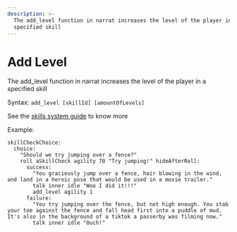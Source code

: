 ```yaml
---
description: >-
  The add_level function in narrat increases the level of the player in a
  specified skill
---
```


# Add Level

The add\_level function in narrat increases the level of the player in a specified skill

Syntax: `add_level [skillId] [amountOfLevels]`

See the [skills system guide](../../features/skills-system.md) to know more

Example:

```renpy
skillCheckChoice:
  choice:
    "Should we try jumping over a fence?"
    roll aSkillCheck agility 70 "Try jumping!" hideAfterRoll:
      success:
        "You graciously jump over a fence, hair blowing in the wind, and land in a heroic pose that would be used in a movie trailer."
        talk inner idle "Woo I did it!!!"
        add_level agility 1
      failure:
        "You try jumping over the fence, but not high enough. You stab your toe against the fence and fall head first into a puddle of mud. It's also in the background of a tiktok a passerby was filming now."
        talk inner idle "Ouch!"
```
